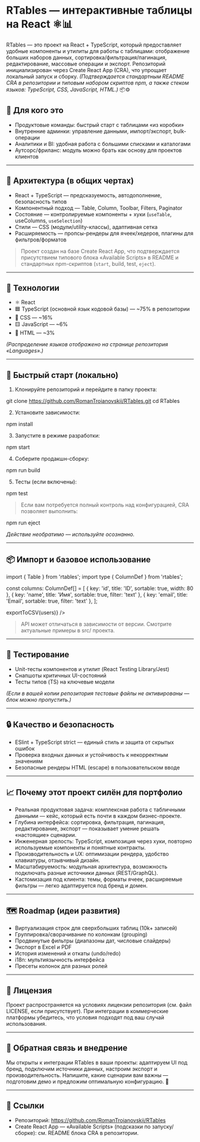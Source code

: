 # RTables — интерактивные таблицы на React ⚛️📊

RTables — это проект на React + TypeScript, который предоставляет удобные компоненты и утилиты для работы с таблицами: отображение больших наборов данных, сортировка/фильтрация/пагинация, редактирование, массовые операции и экспорт. Репозиторий инициализирован через Create React App (CRA), что упрощает локальный запуск и сборку. *(Подтверждается стандартным README CRA в репозитории и типовым набором скриптов npm, а также стеком языков: TypeScript, CSS, JavaScript, HTML.)* 📦⚙️


## 🤝 Для кого это

- Продуктовые команды: быстрый старт с таблицами «из коробки»  
- Внутренние админки: управление данными, импорт/экспорт, bulk-операции  
- Аналитики и BI: удобная работа с большими списками и каталогами  
- Аутсорс/фриланс: модуль можно брать как основу для проектов клиентов

---

## 🧱 Архитектура (в общих чертах)

- React + TypeScript — предсказуемость, автодополнение, безопасность типов  
- Компонентный подход — Table, Column, Toolbar, Filters, Paginator  
- Состояние — контролируемые компоненты + хуки (`useTable`, useColumns, `useSelection`)  
- Стили — CSS (модули/utility-классы), адаптивная сетка  
- Расширяемость — пропсы-рендеры для ячеек/хедеров, плагины для фильтров/форматов  

> Проект создан на базе Create React App, что подтверждается присутствием типового блока «Available Scripts» в README и стандартных npm-скриптов (`start`, build, test, `eject`).

---

## 🧰 Технологии

- ⚛️ React  
- 🟦 TypeScript (основной язык кодовой базы) — ~75% в репозитории  
- 🎨 CSS — ~16%  
- 🟨 JavaScript — ~6%  
- 📄 HTML — ~3%  

*(Распределение языков отображено на странице репозитория «Languages».)*

---

## 🚀 Быстрый старт (локально)

1) Клонируйте репозиторий и перейдите в папку проекта:

git clone https://github.com/RomanTroianovskii/RTables.git
cd RTables

2) Установите зависимости:

npm install

3) Запустите в режиме разработки:

npm start

4) Соберите продакшн-сборку:

npm run build

5) Тесты (если включены):

npm test

> Если вам потребуется полный контроль над конфигурацией, CRA позволяет выполнить:

npm run eject

*Действие необратимо — используйте осознанно.*

---

## 📦 Импорт и базовое использование

import { Table } from 'rtables';
import type { ColumnDef } from 'rtables';

const columns: ColumnDef<User>[] = [
  { key: 'id',    title: 'ID',    sortable: true, width: 80  },
  { key: 'name',  title: 'Имя',   sortable: true, filter: 'text' },
  { key: 'email', title: 'Email', sortable: true, filter: 'text' },
];

<Table
  data={users}
  columns={columns}
  pageSize={25}
  selectable
  onEdit={handleEdit}
  onExport={() => exportToCSV(users)}
/>

> API может отличаться в зависимости от версии. Смотрите актуальные примеры в src/ проекта.

---

## 🧪 Тестирование

- Unit-тесты компонентов и утилит (React Testing Library/Jest)  
- Снапшоты критичных UI-состояний  
- Тесты типов (TS) на ключевые модели

*(Если в вашей копии репозитория тестовые файлы не активированы — блок можно пропустить.)*

---

## 🔒 Качество и безопасность

- ESlint + TypeScript strict — единый стиль и защита от скрытых ошибок
- Проверка входных данных и устойчивость к некорректным значениям  
- Безопасные рендеры HTML (escape) в пользовательском вводе

---

## 📈 Почему этот проект силён для портфолио

- Реальная продуктовая задача: комплексная работа с табличными данными — кейс, который есть почти в каждом бизнес-проекте.  
- Глубина интерфейса: сортировка, фильтрация, пагинация, редактирование, экспорт — показывает умение решать «настоящие» сценарии.  
- Инженерная зрелость: TypeScript, композиция через хуки, повторно используемые компоненты и понятные контракты.  
- Производительность и UX: оптимизации рендера, удобство клавиатуры, отзывчивый дизайн.  
- Масштабируемость: модульная архитектура, возможность подключать разные источники данных (REST/GraphQL).  
- Кастомизация под клиента: темы, форматы ячеек, расширяемые фильтры — легко адаптируется под бренд и домен.

---

## 🗺️ Roadmap (идеи развития)

- Виртуализация строк для сверхбольших таблиц (10k+ записей)  
- Группировка/сворачивание по колонкам (grouping)  
- Продвинутые фильтры (диапазоны дат, числовые слайдеры)  
- Экспорт в Excel и PDF  
- История изменений и откаты (undo/redo)  
- i18n: мультиязычность интерфейса  
- Пресеты колонок для разных ролей

---


## 🧾 Лицензия

Проект распространяется на условиях лицензии репозитория (см. файл LICENSE, если присутствует). При интеграции в коммерческие платформы убедитесь, что условия подходят под ваш случай использования.

---

## 📣 Обратная связь и внедрение

Мы открыты к интеграции RTables в ваши проекты: адаптируем UI под бренд, подключим источники данных, настроим экспорт и производительность. Напишите, какие сценарии вам важны — подготовим демо и предложим оптимальную конфигурацию. 🙌

---

## 🧩 Ссылки

- Репозиторий: https://github.com/RomanTroianovskii/RTables  
- Create React App — «Available Scripts» (подсказки по запуску/сборке): см. README блока CRA в репозитории.